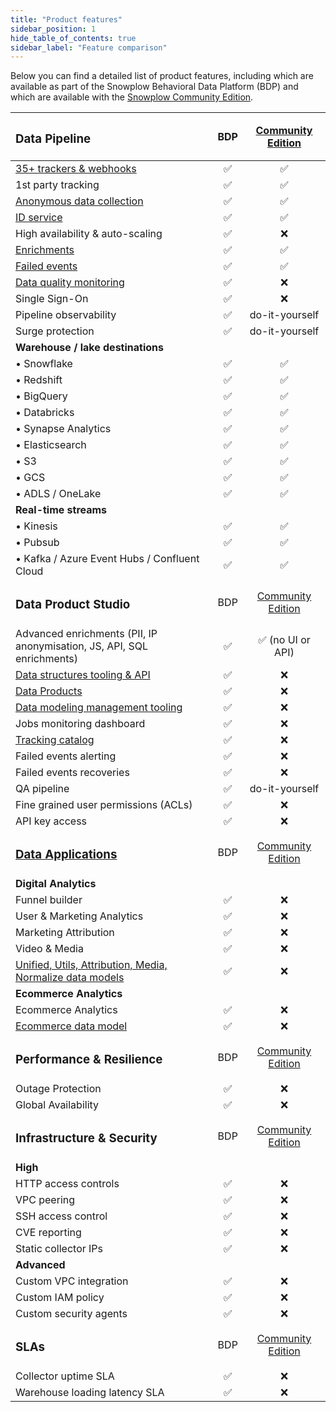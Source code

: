 ```yaml
---
title: "Product features"
sidebar_position: 1
hide_table_of_contents: true
sidebar_label: "Feature comparison"
---
```


Below you can find a detailed list of product features, including which are available as part of the Snowplow Behavioral Data Platform (BDP) and which are available with the [Snowplow Community Edition](/docs/get-started/snowplow-community-edition/index.md). 

| <h3>Data Pipeline</h3> |     BDP     | [Community Edition](/docs/get-started/snowplow-community-edition/index.md) | 
|:--|:-:|:-:|
| [35+ trackers & webhooks](/docs/sources/index.md) | ✅ | ✅ |
| 1st party tracking | ✅ | ✅ |
| [Anonymous data collection](/docs/recipes/recipe-anonymous-tracking/index.md) | ✅ | ✅ |
| [ID service](/docs/sources/trackers/javascript-trackers/web-tracker/browsers/index.md#what-is-an-id-service) | ✅ | ✅ |
| High availability & auto-scaling | ✅ | ❌ |
| [Enrichments](/docs/pipeline/enrichments/available-enrichments/index.md) | ✅ | ✅ |
| [Failed events](/docs/fundamentals/failed-events/index.md) | ✅ | ✅ | 
| [Data quality monitoring](/docs/data-product-studio/data-quality/failed-events/monitoring-failed-events/index.md) | ✅ | ❌ |
| Single Sign-On | ✅ | ❌ | 
| Pipeline observability | ✅ | do-it-yourself | 
| Surge protection | ✅ | do-it-yourself |
| **Warehouse / lake destinations** | | 
| • Snowflake | ✅ | ✅ | 
| • Redshift | ✅ | ✅| 
| • BigQuery | ✅ | ✅ | 
| • Databricks | ✅ | ✅ | 
| • Synapse Analytics | ✅ | ✅ |
| • Elasticsearch | ✅ | ✅ | 
| • S3 | ✅ | ✅ | 
| • GCS | ✅ | ✅ | 
| • ADLS / OneLake | ✅ | ✅ |
| **Real-time streams** | | 
| • Kinesis | ✅ | ✅ |
| • Pubsub | ✅ | ✅ | 
| • Kafka / Azure Event Hubs / Confluent Cloud | ✅ | ✅ |
| <h3>Data Product Studio</h3> | BDP |[Community Edition](/docs/get-started/snowplow-community-edition/index.md)|
| Advanced enrichments (PII, IP anonymisation, JS, API, SQL enrichments) | ✅ | ✅ (no UI or API)| 
| [Data structures tooling & API](/docs/data-product-studio/managing-your-data-structures/ui/index.md) | ✅ |❌|
| [Data Products](/docs/data-product-studio/defining-the-data-to-collect-with-data-products/) | ✅ |❌|
| [Data modeling management tooling](/docs/modeling-your-data/running-data-models-via-snowplow-bdp/dbt/index.md) | ✅ | ❌ |
| Jobs monitoring dashboard | ✅  | ❌ |
| [Tracking catalog](/docs/discovering-data/tracking-catalog/index.md) | ✅ | ❌ |
| Failed events alerting | ✅ | ❌ |
| Failed events recoveries | ✅ | ❌ |
| QA pipeline | ✅ | do-it-yourself |
| Fine grained user permissions (ACLs) | ✅ | ❌ |
| API key access | ✅ | ❌ |
| <h3>[Data Applications](/docs/data-apps/index.md)</h3> | BDP |[Community Edition](/docs/get-started/snowplow-community-edition/index.md)|
| **Digital Analytics** |  | |
| Funnel builder | ✅  | ❌ |
| User & Marketing Analytics | ✅  | ❌ |
| Marketing Attribution | ✅  | ❌ |
| Video & Media | ✅  | ❌ |
| [Unified, Utils, Attribution, Media, Normalize data models](/docs/modeling-your-data/index.md)  | ✅ | ❌ |
| **Ecommerce Analytics** |  | |
| Ecommerce Analytics | ✅  | ❌ |
| [Ecommerce data model](/docs/modeling-your-data/modeling-your-data-with-dbt/dbt-models/dbt-ecommerce-data-model/index.md)  | ✅ | ❌ |
| <h3>Performance & Resilience</h3> | BDP |[Community Edition](/docs/get-started/snowplow-community-edition/index.md)|
| Outage Protection | ✅ | ❌ |
| Global Availability | ✅ | ❌ |
| <h3>Infrastructure & Security</h3> | BDP |[Community Edition](/docs/get-started/snowplow-community-edition/index.md)|
| **High** |  |  |
| HTTP access controls | ✅ | ❌ |
| VPC peering | ✅ | ❌ |
| SSH access control | ✅ | ❌ |
| CVE reporting | ✅ | ❌ |
| Static collector IPs | ✅ | ❌ |
| **Advanced** |   |   |
| Custom VPC integration | ✅ | ❌ |
| Custom IAM policy | ✅ | ❌ |
| Custom security agents | ✅ | ❌ |
| <h3>SLAs</h3> | BDP |[Community Edition](/docs/get-started/snowplow-community-edition/index.md)|
| Collector uptime SLA | ✅ | ❌ | 
| Warehouse loading latency SLA | ✅ | ❌ |

